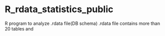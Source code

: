 # R_rdata_statistics_public
 R program to analyze .rdata file(DB schema)
 .rdata file contains more than 20 tables and 
